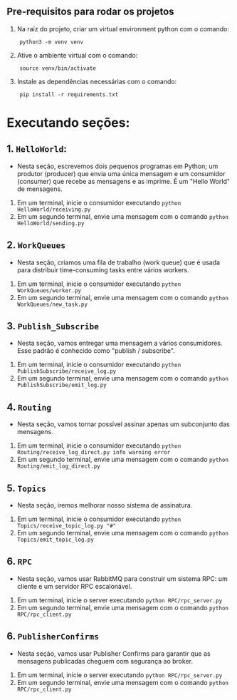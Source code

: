 ## Pre-requisitos para rodar os projetos
1. Na raíz do projeto, criar um virtual environment python com o comando:
```
    python3 -m venv venv
```

2. Ative o ambiente virtual com o comando:
```
    source venv/bin/activate
```

3. Instale as dependências necessárias com o comando:
```
    pip install -r requirements.txt
```

# Executando seções:
## 1. `HelloWorld`:
- Nesta seção, escrevemos dois pequenos programas em Python; um produtor (producer) que envia uma única mensagem e um consumidor (consumer) que recebe as mensagens e as imprime. É um "Hello World" de mensagens.
1. Em um terminal, inicie o consumidor executando `python HelloWorld/receiving.py`
2. Em um segundo terminal, envie uma mensagem com o comando `python HelloWorld/sending.py`

## 2. `WorkQueues`
- Nesta seção, criamos uma fila de trabalho (work queue) que é usada para distribuir time-consuming tasks entre vários workers.
1. Em um terminal, inicie o consumidor executando `python WorkQueues/worker.py`
2. Em um segundo terminal, envie uma mensagem com o comando `python WorkQueues/new_task.py`

## 3. `Publish_Subscribe`
- Nesta seção, vamos entregar uma mensagem a vários consumidores. Esse padrão é conhecido como "publish / subscribe".
1. Em um terminal, inicie o consumidor executando `python PublishSubscribe/receive_log.py`
2. Em um segundo terminal, envie uma mensagem com o comando `python PublishSubscribe/emit_log.py`

## 4. `Routing`
- Nesta seção, vamos tornar possível assinar apenas um subconjunto das mensagens.
1. Em um terminal, inicie o consumidor executando `python Routing/receive_log_direct.py info warning error`
2. Em um segundo terminal, envie uma mensagem com o comando `python Routing/emit_log_direct.py`

## 5. `Topics`
- Nesta seção, iremos melhorar nosso sistema de assinatura.
1. Em um terminal, inicie o consumidor executando `python Topics/receive_topic_log.py "#"`
2. Em um segundo terminal, envie uma mensagem com o comando `python Topics/emit_topic_log.py`

## 6. `RPC`
- Nesta seção, vamos usar RabbitMQ para construir um sistema RPC: um cliente e um servidor RPC escalonável.
1. Em um terminal, inicie o server executando `python RPC/rpc_server.py`
2. Em um segundo terminal, envie uma mensagem com o comando `python RPC/rpc_client.py`

## 6. `PublisherConfirms`
- Nesta seção, vamos usar Publisher Confirms para garantir que as mensagens publicadas cheguem com segurança ao broker.
1. Em um terminal, inicie o server executando `python RPC/rpc_server.py`
2. Em um segundo terminal, envie uma mensagem com o comando `python RPC/rpc_client.py`